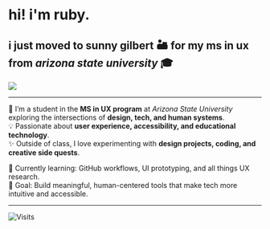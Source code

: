 # hi! i'm ruby.

## i just moved to **sunny** gilbert 🏜️ for my **ms in ux** from *arizona state university* 🎓

![](https://wttr.in/Gilbert.png?m)


---

🎨 I’m a student in the **MS in UX program** at *Arizona State University* exploring the intersections of **design, tech, and human systems**.  
💡 Passionate about **user experience, accessibility, and educational technology**.  
✨ Outside of class, I love experimenting with **design projects, coding, and creative side quests**.  

🌱 Currently learning: GitHub workflows, UI prototyping, and all things UX research.  
📌 Goal: Build meaningful, human-centered tools that make tech more intuitive and accessible.  

---

![Visits](https://visitor-badge.laobi.icu/badge?page_id=rubyhassan)


<!--
**rubyhassan/rubyhassan** is a ✨ _special_ ✨ repository because its `README.md` (this file) appears on your GitHub profile.

Here are some ideas to get you started:

- 🔭 I’m currently working on ...
- 🌱 I’m currently learning ...
- 👯 I’m looking to collaborate on ...
- 🤔 I’m looking for help with ...
- 💬 Ask me about ...
- 📫 How to reach me: ...
- 😄 Pronouns: ...
- ⚡ Fun fact: ...
-->
